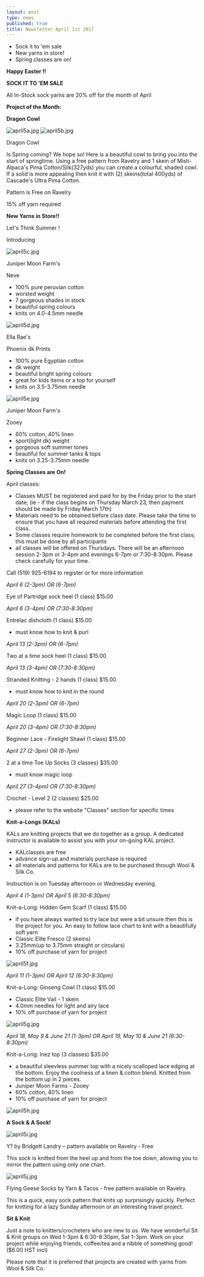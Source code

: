 ```yaml
---
layout: post
type: news
published: true
title: Newsletter April 1st 2017
---
```

- Sock it to 'em sale
- New yarns in store!
- Spring classes are on!

**Happy Easter !!**


**SOCK IT TO 'EM SALE**

All In-Stock sock yarns are 20% off for the month of April

 
**Project of the Month:**

**Dragon Cowl**

![april5a.jpg]({{site.baseurl}}/news/img/april5a.jpg)
![april5b.jpg]({{site.baseurl}}/news/img/april5b.jpg)

Dragon Cowl  
 
Is Spring coming? We hope so! Here is a beautiful cowl to bring you into the start of springtime.  Using a free pattern from Ravelry and 1 skein of Misti-Alpaca's Pima Cotton/Silk(327yds) you can create a colourful, shaded cowl. If a solid is more appealing then knit it with (2) skeins(total 400yds) of Cascade's Ultra Pima Cotton. 

Pattern is Free on Ravelry

15% off yarn required


**New Yarns in Store!!**

Let's Think Summer !

Introducing

![april5c.jpg]({{site.baseurl}}/news/img/april5c.jpg)

Juniper Moon Farm's

Neve
 
- 100% pure peruvian cotton
-  worsted weight
- 7 gorgeous shades in stock
- beautiful spring colours
- knits on 4.0-4.5mm needle

![april5d.jpg]({{site.baseurl}}/news/img/april5d.jpg)

Ella Rae's

Phoenix dk Prints
 
- 100% pure Egyptian cotton
- dk weight
- beautiful bright spring colours
- great for kids items or a top for yourself
- knits on 3.5-3.75mm needle

![april5e.jpg]({{site.baseurl}}/news/img/april5e.jpg)

Juniper Moon Farm's

Zooey
 
- 60% cotton, 40% linen
- sport(light dk) weight
- gorgeous soft summer tones
- beautiful for summer tanks & tops 
- knits on 3.25-3.75mm needle


**Spring Classes are On!**

April classes:
- Classes MUST  be registered and paid for by the Friday prior to the start date; (ie - if the class begins on Thursday March 23, then payment should be made by Friday March 17th)
- Materials need to be obtained before class date.  Please take the time to ensure that you have all required materials before attending the first class.
- Some classes require homework to be completed before the first class; this must be done by all participants
- all classes will be offered on Thursdays. There will be an afternoon session 2-3pm or 3-4pm and evenings 6-7pm or 7:30-8:30pm. Please check carefully for your time.

Call (519) 925-6194  to register or for more information 


_April 6 (2-3pm) OR (6-7pm)_

Eye of Partridge sock heel   (1 class)   $15.00

_April 6 (3-4pm) OR (7:30-8:30pm)_

Entrelac dishcloth                 (1 class)   $15.00

- must know how to knit & purl

_April 13 (2-3pm) OR (6-7pm)_

Two at a time sock heel   (1 class)   $15.00

_April 13 (3-4pm) OR (7:30-8:30pm)_

Stranded Knitting - 2 hands   (1 class)   $15.00

- must know how to knit in the round

_April 20 (2-3pm)  OR (6-7pm)_

Magic Loop                        (1 class)   $15.00

_April 20 (3-4pm)  OR (7:30-8:30pm)_

Beginner Lace - Firelight Shawl (1 class)   $15.00

_April 27 (2-3pm)  OR  (6-7pm)_

2 at a time Toe Up Socks         (3 classes)   $35.00

- must know magic loop

_April 27 (3-4pm)  OR  (7:30-8:30pm)_

Crochet - Level 2                       (2 classes)   $25.00
 
- please refer to the website "Classes" section for specific times
 

**Knit-a-Longs (KALs)**

KALs are knitting projects that we do together as a group. A dedicated instructor is available to assist you with your on-going KAL project.

- KALclasses are free
- advance sign-up and materials purchase is required 
- all materials and patterns for KALs are to be purchased through Wool & Silk Co.

Instruction is on Tuesday afternoon or Wednesday evening.

_April 4 (1-3pm)  OR April 5 (6:30-8:30pm)_

Knit-a-Long:   Hidden Gem Scarf     (1 class)   $15.00 
- if you have always wanted to try lace but were a bit unsure then this is the project for you. An easy to follow lace chart to knit with a beautifully soft yarn
- Classic Elite Fresco (2 skeins)
- 3.25mm(up to 3.75mm straight or circulars) 
- 10% off purchase of yarn for project

![april5f.jpg]({{site.baseurl}}/news/img/april5f.jpg)

_April 11 (1-3pm)  OR April 12 (6:30-8:30pm)_

Knit-a-Long:   Ginseng Cowl  (1 class)   $15.00 
  
- Classic Elite Vail - 1 skein 
- 4.0mm needles for light and airy lace
- 10% off purchase of yarn for project

![april5g.jpg]({{site.baseurl}}/news/img/april5g.jpg)

_April 18, May 9 & June 21 (1-3pm) OR April 19, May 10 & June 21 (6:30-8:30pm)_

Knit-a-Long:   Inez top        (3 classes)   $35.00

- a beautiful sleevless summer top with a nicely scalloped lace edging at the bottom. Enjoy the coolness of a linen & cotton blend.  Knitted from the bottom up in 2 pieces. 
- Juniper Moon Farms - Zooey
- 60% cotton, 40% linen
- 10% off purchase of yarn for project 

![april5h.jpg]({{site.baseurl}}/news/img/april5h.jpg)

**A Sock & A Sock!**

![april5i.jpg]({{site.baseurl}}/news/img/april5i.jpg)

Y? by Bridgett Landry – pattern available on Ravelry - Free

This sock is knitted from the heel up and from the toe down, allowing you to mirror the pattern using only one chart.

![april5j.jpg]({{site.baseurl}}/news/img/april5j.jpg)

Flying Geese Socks by Yarn & Tacos  -  free  pattern available on Ravelry. 

This is a quick, easy sock pattern that knits up surprisingly quickly. Perfect for knitting for a lazy Sunday afternoon or an interesting travel project.


**Sit & Knit**

Just a note to knitters/crocheters who are new to us. We have wonderful Sit & Knit groups on Wed 1-3pm & 6:30-8:30pm, Sat 1-3pm.  Work on your project while enjoying friends, coffee/tea and a nibble of something good!  
($6.00 HST incl) 

Please note that it is preferred that projects are created with yarns from Wool & Silk Co.
